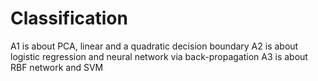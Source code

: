 # Classification
A1 is about PCA, linear and a quadratic decision boundary
A2 is about logistic regression and neural network via back-propagation
A3 is about RBF network and SVM
